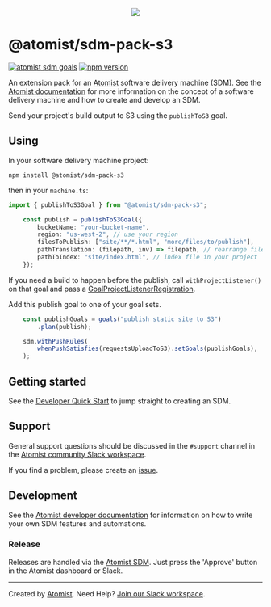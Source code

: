 <p align="center">
  <img src="https://images.atomist.com/sdm/SDM-Logo-Dark.png">
</p>

# @atomist/sdm-pack-s3

[![atomist sdm goals](https://badge.atomist.com/T29E48P34/atomist/sdm-pack-s3/728dec9b-f3d3-4363-a09c-a0a017f2074c)](https://app.atomist.com/workspace/T29E48P34)
[![npm version](https://img.shields.io/npm/v/@atomist/sdm-pack-s3.svg)](https://www.npmjs.com/package/@atomist/sdm-pack-s3)

An extension pack for an [Atomist][atomist]
software delivery machine (SDM). See the
[Atomist documentation][atomist-doc] for more information on the
concept of a software delivery machine and how to create and develop
an SDM.

Send your project's build output to S3 using the `publishToS3` goal.

[atomist-doc]: https://docs.atomist.com/ (Atomist Documentation)

## Using

In your software delivery machine project:

`npm install @atomist/sdm-pack-s3`

then in your `machine.ts`:

```typescript
import { publishToS3Goal } from "@atomist/sdm-pack-s3";

    const publish = publishToS3Goal({
        bucketName: "your-bucket-name",
        region: "us-west-2", // use your region
        filesToPublish: ["site/**/*.html", "more/files/to/publish"],
        pathTranslation: (filepath, inv) => filepath, // rearrange files if necessary
        pathToIndex: "site/index.html", // index file in your project
    });
```

If you need a build to happen before the publish, call `withProjectListener()` on that goal
and pass a [GoalProjectListenerRegistration](https://docs.atomist.com/developer/goals-more/#prepare-the-checked-out-code).

Add this publish goal to one of your goal sets.

```typescript
    const publishGoals = goals("publish static site to S3")
        .plan(publish);

    sdm.withPushRules(
        whenPushSatisfies(requestsUploadToS3).setGoals(publishGoals),
    );
```

## Getting started

See the [Developer Quick Start][atomist-quick] to jump straight to
creating an SDM.

[atomist-quick]: https://docs.atomist.com/quick-start/ (Atomist - Developer Quick Start)

## Support

General support questions should be discussed in the `#support`
channel in the [Atomist community Slack workspace][slack].

If you find a problem, please create an [issue][].

[issue]: https://github.com/atomist/sdm-pack-s3/issues

## Development

See the [Atomist developer documentation][atomist-dev] for information
on how to write your own SDM features and automations.

[atomist-dev]: https://docs.atomist.com/developer/ (Atomist Developer Documentation)

### Release

Releases are handled via the [Atomist SDM][atomist-sdm].  Just press
the 'Approve' button in the Atomist dashboard or Slack.

[atomist-sdm]: https://github.com/atomist/atomist-sdm (Atomist Software Delivery Machine)

---

Created by [Atomist][atomist].
Need Help?  [Join our Slack workspace][slack].

[atomist]: https://atomist.com/ (Atomist - How Teams Deliver Software)
[slack]: https://join.atomist.com/ (Atomist Community Slack)
